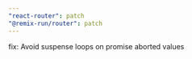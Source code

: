 ```yaml
---
"react-router": patch
"@remix-run/router": patch
---
```


fix: Avoid suspense loops on promise aborted values
